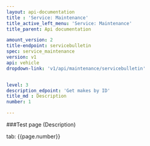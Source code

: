 ```yaml
---
layout: api-documentation
title : 'Service: Maintenance'
title_active_left_menu: 'Service: Maintenance'
title_parent: Api documentation

amount_version: 2
title-endpoint: servicebulletin
spec: service_maintenance
version: v1
api: vehicle
dropdown-link: 'v1/api/maintenance/servicebulletin'


level: 3
description_edpoint: 'Get makes by ID'
title_md : Description
number: 1

---
```



###Test page (Description)

tab: {{page.number}}

